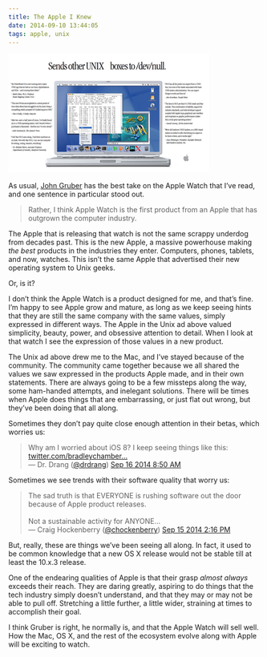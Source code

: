 ```yaml
---
title: The Apple I Knew
date: 2014-09-10 13:44:05
tags: apple, unix 
---
```


<a href="/media/UNIXad.png"><img src="/media/UNIXad_thumb.png" /></a>

As usual, [John Gruber][1] has the best take on the Apple Watch that I’ve read, and one sentence in particular stood out. 
  
> Rather, I think Apple Watch is the first product from an Apple that has outgrown the computer industry. 

The Apple that is releasing that watch is not the same scrappy underdog from decades past. This is the new Apple, a massive powerhouse making *the best* products in the industries they enter. Computers, phones, tablets, and now, watches. This isn’t the same Apple that advertised their new operating system to Unix geeks. 

Or, is it?

I don’t think the Apple Watch is a product designed for me, and that’s fine. I’m happy to see Apple grow and mature, as long as we keep seeing hints that they are still the same company with the same values, simply expressed in different ways. The Apple in the Unix ad above valued simplicity, beauty, power, and obsessive attention to detail. When I look at that watch I see the expression of those values in a new product. 

The Unix ad above drew me to the Mac, and I’ve stayed because of the community. The community came together because we all shared the values we saw expressed in the products Apple made, and in their own statements. There are always going to be a few missteps along the way, some ham-handed attempts, and inelegant solutions. There will be times when Apple does things that are embarrassing, or just flat out wrong, but they’ve been doing that all along.

Sometimes they don’t pay quite close enough attention in their betas, which worries us:

<div class="bbpBox" id="t511874650297872385">
<blockquote>
<span class="twContent">Why am I worried about iOS 8? I keep seeing things like this: <a href="https://twitter.com/bradleychambers/status/510743882997719040">twitter.com/bradleychamber…</a></span><span class="twMeta"><br /><span class="twDecoration">&mdash; </span><span class="twRealName">Dr. Drang</span><span class="twDecoration"> (</span><a href="http://twitter.com/drdrang"><span class="twScreenName">@drdrang</span></a><span class="twDecoration">) </span><a href="https://twitter.com/drdrang/status/511874650297872385"><span class="twTimeStamp">Sep 16 2014 8:50 AM</span></a><span class="twDecoration"></span></span>
</blockquote>
</div>

Sometimes we see trends with their software quality that worry us:

<div class="bbpBox" id="t511594386615173121">
<blockquote>
<span class="twContent">The sad truth is that EVERYONE is rushing software out the door because of Apple product releases.<br /><br />Not a sustainable activity for ANYONE…</span><span class="twMeta"><br /><span class="twDecoration">&mdash; </span><span class="twRealName">Craig Hockenberry</span><span class="twDecoration"> (</span><a href="http://twitter.com/chockenberry"><span class="twScreenName">@chockenberry</span></a><span class="twDecoration">) </span><a href="https://twitter.com/chockenberry/status/511594386615173121"><span class="twTimeStamp">Sep 15 2014 2:16 PM</span></a><span class="twDecoration"></span></span>
</blockquote>
</div>

But, really, these are things we’ve been seeing all along. In fact, it used to be common knowledge that a new OS X release would not be stable till at least the 10.x.3 release. 

One of the endearing qualities of Apple is that their grasp *almost always* exceeds their reach. They are daring greatly, aspiring to do things that the tech industry simply doesn’t understand, and that they may or may not be able to pull off. Stretching a little further, a little wider, straining at times to accomplish their goal. 

I think Gruber is right, he normally is, and that the Apple Watch will sell well. How the Mac, OS X, and the rest of the ecosystem evolve along with Apple will be exciting to watch. 



[1]:(http://daringfireball.net/2014/09/apple_watch)



